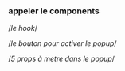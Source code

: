 
### appeler le components 
/*le hook*/
<!-- const [popup, setPopup] = useState(false); -->
/*le bouton pour activer le popup*/
<!-- <button onClick={() => setPopup(true)}></button> -->
/*5 props à metre dans le popup*/
<!-- <Popup 
    height={50}
    width={20} 
    color={'B794F6'} 
    trigger={popup} 
    setTrigger={setPopup}
></Popup> -->